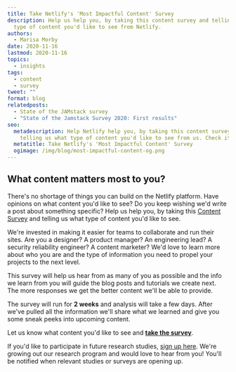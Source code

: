```yaml
---
title: Take Netlify's 'Most Impactful Content' Survey
description: Help us help you, by taking this content survey and telling us what
  type of content you'd like to see from Netlify.
authors:
  - Marisa Morby
date: 2020-11-16
lastmod: 2020-11-16
topics:
  - insights
tags:
  - content
  - survey
tweet: ""
format: blog
relatedposts:
  - State of the JAMstack survey
  - "State of the Jamstack Survey 2020: First results"
seo:
  metadescription: Help Netlify help you, by taking this content survey and
    telling us what type of content you'd like to see from us. Check it out!
  metatitle: Take Netlify's 'Most Impactful Content' Survey
  ogimage: /img/blog/most-impactful-content-og.png
---
```

## What content matters most to you?

There's no shortage of things you can build on the Netlify platform. Have opinions on what content you'd like to see? Do you keep wishing we'd write a post about something specific? Help us help you, by taking this [Content Survey](https://www.surveymonkey.com/r/8QC9VNH) and telling us what type of content you'd like to see.

We're invested in making it easier for teams to collaborate and run their sites. Are you a designer? A product manager? An engineering lead? A security reliability engineer? A content marketer? We'd love to learn more about who you are and the type of information you need to propel your projects to the next level.

This survey will help us hear from as many of you as possible and the info we learn from you will guide the blog posts and tutorials we create next. The more responses we get the better content we'll be able to provide.

The survey will run for **2 weeks** and analysis will take a few days. After we've pulled all the information we'll share what we learned and give you some sneak peeks into upcoming content.

Let us know what content you'd like to see and **[take the survey](https://www.surveymonkey.com/r/8QC9VNH)**.

If you'd like to participate in future research studies, [sign up here](https://www.netlify.com/research-program/). We're growing out our research program and would love to hear from you! You'll be notified when relevant studies or surveys are opening up.